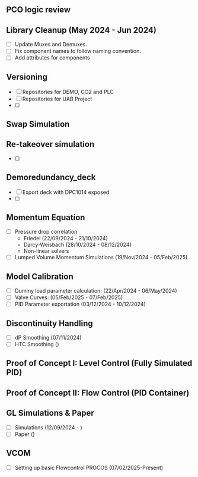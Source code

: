## PCO logic review

## Library Cleanup (May 2024 - Jun 2024)

- [ ] Update Muxes and Demuxes.
- [ ] Fix component names to follow naming convention.
- [ ] Add attributes for components 

## Versioning

- [ ] Repositories for DEMO, CO2 and PLC
- [ ]  Repositories for UAB Project
- [ ] 
## Swap Simulation

## Re-takeover simulation 

- [ ] 
## Demoredundancy_deck

- [ ] Export deck with DPC1014 exposed
- [ ] 

## Momentum Equation

  - [ ]  Pressure drop correlation 
		- Friedel (22/09/2024 - 21/10/2024)
		- Darcy-Weisbach (28/10/2024 - 08/12/2024)
		- Non-linear solvers
- [ ] Lumped Volume Momentum Simulations (19/Nov/2024 - 05/Feb/2025)

## Model Calibration

- [ ] Dummy load parameter calculation: (22/Apr/2024 - 06/May/2024)
- [ ] Valve Curves: (05/Feb/2025 - 07/Feb/2025)
- [ ] PID Parameter exportation (03/12/2024 - 10/12/2024)

## Discontinuity Handling

- [ ] dP Smoothing (07/11/2024)
- [ ] HTC Smoothing ()

## Proof of Concept I: Level Control (Fully Simulated PID)


## Proof of Concept II: Flow Control (PID Container)

## GL Simulations & Paper

- [ ] Simulations (12/09/2024 - )
- [ ] Paper ()

## VCOM 

- [ ] Setting up basic Flowcontrol PROCOS (07/02/2025-Present)










